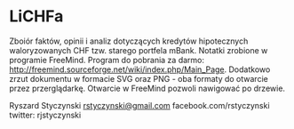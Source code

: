 # LiCHFa

Zboiór faktów, opinii i analiz dotyczących kredytów hipotecznych waloryzowanych CHF tzw. starego portfela mBank. Notatki zrobione w programie FreeMind. Program do pobrania za darmo: http://freemind.sourceforge.net/wiki/index.php/Main_Page. Dodatkowo zrzut dokumentu w formacie SVG oraz PNG - oba formaty do otwarcie przez przerglądarkę. Otwarcie w FreeMind pozwoli nawigować po drzewie.


Ryszard Styczynski
rstyczynski@gmail.com
facebook.com/rstyczynski
twitter: rjstyczynski

